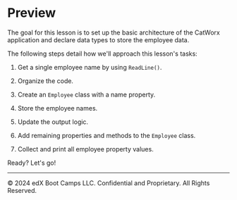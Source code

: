 # Preview

The goal for this lesson is to set up the basic architecture of the CatWorx application and declare data types to store the employee data.

The following steps detail how we'll approach this lesson's tasks:

1. Get a single employee name by using `ReadLine()`.

2. Organize the code.

3. Create an `Employee` class with a name property.

4. Store the employee names.

5. Update the output logic.

6. Add remaining properties and methods to the `Employee` class.

7. Collect and print all employee property values.

Ready? Let's go!

---
© 2024 edX Boot Camps LLC. Confidential and Proprietary. All Rights Reserved.